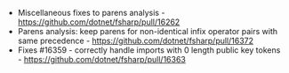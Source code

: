- Miscellaneous fixes to parens analysis - https://github.com/dotnet/fsharp/pull/16262
- Parens analysis: keep parens for non-identical infix operator pairs with same precedence - https://github.com/dotnet/fsharp/pull/16372
- Fixes #16359 - correctly handle imports with 0 length public key tokens - https://github.com/dotnet/fsharp/pull/16363
